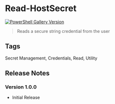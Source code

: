 # Read-HostSecret

[![PowerShell Gallery Version](https://img.shields.io/powershellgallery/v/=0092ff&label=PowerShell%20Gallery&logoColor=0092ff)](https://www.powershellgallery.com/packages/Read-HostSecret/1.0.0)

> Reads a secure string credential from the user

## Tags

Secret Management, Credentials, Read, Utility

## Release Notes

### Version 1.0.0

- Initial Release

